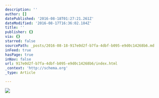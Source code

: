 ```yaml
---
description: ''
author: []
datePublished: '2016-08-18T01:27:21.261Z'
dateModified: '2016-08-17T16:36:02.184Z'
title: ''
publisher: {}
via: {}
starred: false
sourcePath: _posts/2016-08-18-917e0d2f-b7fa-4dbf-b095-e9d0c14268b6.md
inFeed: true
hasPage: true
inNav: false
url: 917e0d2f-b7fa-4dbf-b095-e9d0c14268b6/index.html
_context: 'http://schema.org'
_type: Article

---
```

![](https://the-grid-user-content.s3-us-west-2.amazonaws.com/fb78a481-724a-4d15-98d9-dacd7ef84204.jpg)